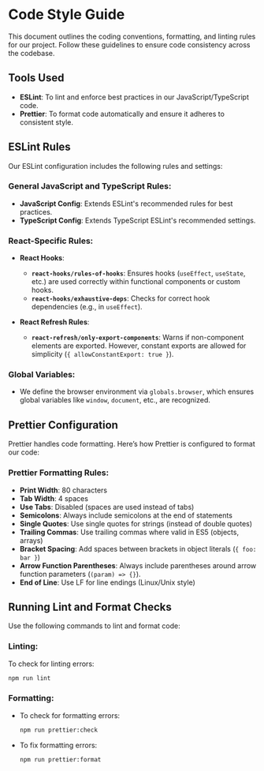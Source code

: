 # Code Style Guide

This document outlines the coding conventions, formatting, and linting rules for our project. Follow these guidelines to ensure code consistency across the codebase.

## Tools Used

-   **ESLint**: To lint and enforce best practices in our JavaScript/TypeScript code.
-   **Prettier**: To format code automatically and ensure it adheres to consistent style.

## ESLint Rules

Our ESLint configuration includes the following rules and settings:

### General JavaScript and TypeScript Rules:

-   **JavaScript Config**: Extends ESLint's recommended rules for best practices.
-   **TypeScript Config**: Extends TypeScript ESLint's recommended settings.

### React-Specific Rules:

-   **React Hooks**:

    -   **`react-hooks/rules-of-hooks`**: Ensures hooks (`useEffect`, `useState`, etc.) are used correctly within functional components or custom hooks.
    -   **`react-hooks/exhaustive-deps`**: Checks for correct hook dependencies (e.g., in `useEffect`).

-   **React Refresh Rules**:

    -   **`react-refresh/only-export-components`**: Warns if non-component elements are exported. However, constant exports are allowed for simplicity (`{ allowConstantExport: true }`).

### Global Variables:

-   We define the browser environment via `globals.browser`, which ensures global variables like `window`, `document`, etc., are recognized.

## Prettier Configuration

Prettier handles code formatting. Here’s how Prettier is configured to format our code:

### Prettier Formatting Rules:

-   **Print Width**: 80 characters
-   **Tab Width**: 4 spaces
-   **Use Tabs**: Disabled (spaces are used instead of tabs)
-   **Semicolons**: Always include semicolons at the end of statements
-   **Single Quotes**: Use single quotes for strings (instead of double quotes)
-   **Trailing Commas**: Use trailing commas where valid in ES5 (objects, arrays)
-   **Bracket Spacing**: Add spaces between brackets in object literals (`{ foo: bar }`)
-   **Arrow Function Parentheses**: Always include parentheses around arrow function parameters (`(param) => {}`).
-   **End of Line**: Use LF for line endings (Linux/Unix style)

## Running Lint and Format Checks

Use the following commands to lint and format code:

### Linting:

To check for linting errors:

```bash
npm run lint
```

### Formatting:

-   To check for formatting errors:

    ```bash
    npm run prettier:check
    ```

-   To fix formatting errors:

    ```bash
    npm run prettier:format
    ```
